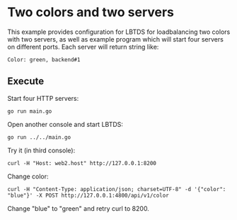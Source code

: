 # Two colors and two servers

This example provides configuration for LBTDS for loadbalancing two colors with two servers, as well as example program which will start four servers on different ports. Each server will return string like:

```
Color: green, backend#1
```

## Execute

Start four HTTP servers:

```
go run main.go
```

Open another console and start LBTDS:

```
go run ../../main.go
```

Try it (in third console):

```
curl -H "Host: web2.host" http://127.0.0.1:8200
```

Change color:

```
curl -H "Content-Type: application/json; charset=UTF-8" -d '{"color": "blue"}' -X POST http://127.0.0.1:4800/api/v1/color
```

Change "blue" to "green" and retry curl to 8200.